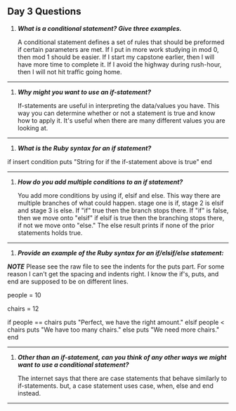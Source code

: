 ## Day 3 Questions

1. ***What is a conditional statement? Give three examples.***

      A conditional statement defines a set of rules that should be preformed if certain parameters are met.
      If I put in more work studying in mod 0, then mod 1 should be easier.
      If I start my capstone earlier, then I will have more time to complete it.
      If I avoid the highway during rush-hour, then I will not hit traffic going home.

---

1. ***Why might you want to use an if-statement?***

      If-statements are useful in interpreting the data/values you have. This way you can determine whether or not a statement is true and know how to apply it. It's useful when there are many different values you are looking at.

---

1. ***What is the Ruby syntax for an if statement?***

if insert condition
  puts "String for if the if-statement above is true"
end

---

1. ***How do you add multiple conditions to an if statement?***

      You add more conditions by using if, elsif and else. This way there are multiple branches of what could happen. stage one is if, stage 2 is elsif and stage 3 is else. If "if" true then the branch stops there. If "if" is false, then we move onto "elsif" if elsif is true then the branching stops there, if not we move onto "else." The else result prints if none of the prior statements holds true.

---

1. ***Provide an example of the Ruby syntax for an if/elsif/else statement:***

***NOTE*** Please see the raw file to see the indents for the puts part. For some reason I can't get the spacing and indents right. I know the if's, puts, and end are supposed to be on different lines.

people = 10

chairs = 12

if people == chairs
  puts "Perfect, we have the right amount."
elsif people < chairs
  puts "We have too many chairs."
else
  puts "We need more chairs."
end

---

1. ***Other than an if-statement, can you think of any other ways we might want to use a conditional statement?***

      The internet says that there are case statements that behave similarly to if-statements. but, a case statement uses case, when, else and end instead.
      
---

